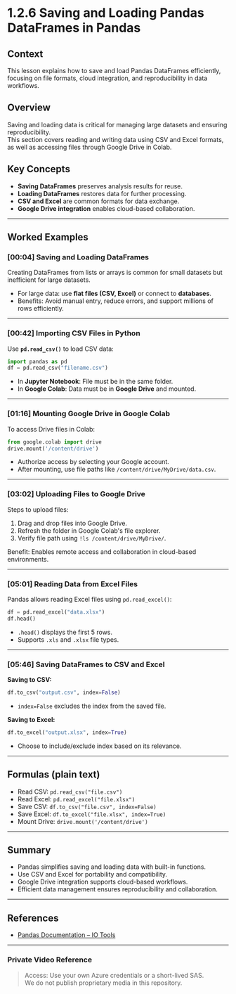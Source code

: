 
# 1.2.6 Saving and Loading Pandas DataFrames in Pandas

## Context
This lesson explains how to save and load Pandas DataFrames efficiently, focusing on file formats, cloud integration, and reproducibility in data workflows.

## Overview
Saving and loading data is critical for managing large datasets and ensuring reproducibility.  
This section covers reading and writing data using CSV and Excel formats, as well as accessing files through Google Drive in Colab.

## Key Concepts
- **Saving DataFrames** preserves analysis results for reuse.
- **Loading DataFrames** restores data for further processing.
- **CSV and Excel** are common formats for data exchange.
- **Google Drive integration** enables cloud-based collaboration.

---

## Worked Examples

### [00:04] Saving and Loading DataFrames
Creating DataFrames from lists or arrays is common for small datasets but inefficient for large datasets.

- For large data: use **flat files (CSV, Excel)** or connect to **databases**.
- Benefits: Avoid manual entry, reduce errors, and support millions of rows efficiently.

---

### [00:42] Importing CSV Files in Python
Use **`pd.read_csv()`** to load CSV data:

```python
import pandas as pd
df = pd.read_csv("filename.csv")
```

- In **Jupyter Notebook**: File must be in the same folder.
- In **Google Colab**: Data must be in **Google Drive** and mounted.

---

### [01:16] Mounting Google Drive in Google Colab
To access Drive files in Colab:

```python
from google.colab import drive
drive.mount('/content/drive')
```

- Authorize access by selecting your Google account.
- After mounting, use file paths like `/content/drive/MyDrive/data.csv`.

---

### [03:02] Uploading Files to Google Drive
Steps to upload files:

1. Drag and drop files into Google Drive.
2. Refresh the folder in Google Colab's file explorer.
3. Verify file path using `!ls /content/drive/MyDrive/`.

Benefit: Enables remote access and collaboration in cloud-based environments.

---

### [05:01] Reading Data from Excel Files
Pandas allows reading Excel files using `pd.read_excel()`:

```python
df = pd.read_excel("data.xlsx")
df.head()
```

- `.head()` displays the first 5 rows.
- Supports `.xls` and `.xlsx` file types.

---

### [05:46] Saving DataFrames to CSV and Excel
**Saving to CSV:**

```python
df.to_csv("output.csv", index=False)
```
- `index=False` excludes the index from the saved file.

**Saving to Excel:**

```python
df.to_excel("output.xlsx", index=True)
```
- Choose to include/exclude index based on its relevance.

---

## Formulas (plain text)
- Read CSV: `pd.read_csv("file.csv")`
- Read Excel: `pd.read_excel("file.xlsx")`
- Save CSV: `df.to_csv("file.csv", index=False)`
- Save Excel: `df.to_excel("file.xlsx", index=True)`
- Mount Drive: `drive.mount('/content/drive')`

---

## Summary
- Pandas simplifies saving and loading data with built-in functions.
- Use CSV and Excel for portability and compatibility.
- Google Drive integration supports cloud-based workflows.
- Efficient data management ensures reproducibility and collaboration.

---

## References
- [Pandas Documentation – IO Tools](https://pandas.pydata.org/docs/user_guide/io.html)

---

### Private Video Reference

> Access: Use your own Azure credentials or a short-lived SAS.  
> We do not publish proprietary media in this repository.
